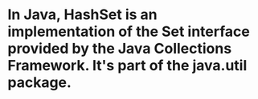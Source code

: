 [//]: # (Notes)

# In Java, HashSet is an implementation of the Set interface provided by the Java Collections Framework. It's part of the java.util package.